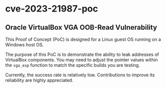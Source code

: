 # cve-2023-21987-poc

## Oracle VirtualBox VGA OOB-Read Vulnerability

This Proof of Concept (PoC) is designed for a Linux guest OS running on a Windows host OS.

The purpose of this PoC is to demonstrate the ability to leak addresses of VirtualBox components. You may need to adjust the pointer values within the `vga_exp` function to match the specific builds you are testing.

Currently, the success rate is relatively low. Contributions to improve its reliability are highly appreciated.
